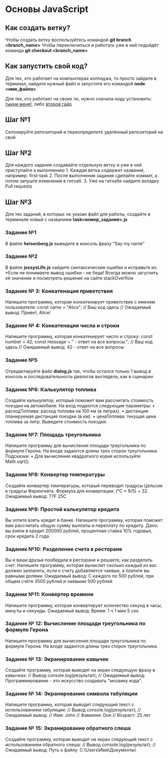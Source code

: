 # Основы JavaScript

## Как создать ветку?

Чтобы создать ветку воспользуйтесь командой __git branch <branch_name>__
Чтобы переключиться и работать уже в ней подойдёт команда __git checkout <branch_name>__

## Как запустить свой код?
Для тех, кто работает на компьютерах колледжа, то просто зайдите в терминал, найдите нужный файл и запустите его командой __node <имя_файла>__

Для тех, кто работает на своих пк, нужно сначала ноду установить: [тыкни меня!](https://timeweb.cloud/tutorials/nodejs/kak-ustanovit-node-js-na-windows), либо [второй гайд](https://doka.guide/tools/nodejs/)

## Шаг №1
Склонируйте репозиторий и переопределите удалённый репозиторий на свой

## Шаг №2
Для каждого задания создавайте отдельную ветку и уже в ней приступайте к выполнению
    1. Каждая ветка содержит название, например: first-task
    2. После выполнения задания сделайте коммит, а потом запуште изменения в гитхаб.
    3. Уже на гитхабе найдите вкладку Pull requests

## Шаг №3
Для тех заданий, в которых не указан файл для работы, создайте в терминале новый с названием __task<номер_задания>.js__

### Задание №1
В файле __heisenberg.js__ выведите в консоль фразу "Say my name"

### Задание №2
В файле __jessysLife.js__ найдите синтаксические ошибки и исправьте их. *Если не понимаете вывод ошибки - не беда! Всегда можно загуглить её значение и посмотреть решение на сайте stackOverflow

### Задание № 3: Конкатенация приветствия
Напишите программу, которая конкатенирует приветствие с именем пользователя:
const name = "Alice";
// Ваш код здесь
// Ожидаемый вывод: Привет, Alice!

### Задание № 4: Конкатенация числа и строки
Напишите программу, которая конкатенирует число и строку:
const number = 42;
const message = " - ответ на все вопросы.";
// Ваш код здесь
// Ожидаемый вывод: 42 - ответ на все вопросы.

### Задание №5
Отредактируйте файл __dialog.js__ так, чтобы остался только 1 вывод в консоль и последовательность диалогов выглядела, как в сценарии 

### Заданик №6: Калькулятор топлива
Создайте калькулятор, который поможет вам рассчитать стоимость поездки на автомобиле. На вход подаются следующие параметры:
    • расходТоплива: расход топлива на 100 км (в литрах).
    • дистанция: планируемая дистанция поездки (в км).
    • ценаТоплива: текущая цена топлива за литр.
Выведите стоимость поездки.

### Заданик №7: Площадь треугольника
Напишите программу для вычисления площади треугольника по формуле Герона. На входе задаются длины трех сторон треугольника.
Подсказки:
    • Для вычисления квадратного корня используйте Math.sqrt().

### Заданик №8: Конвертер температуры
Создайте конвертер температуры, который переводит градусы Цельсия в градусы Фаренгейта. Формула для конвертации: (°C × 9/5) + 32.
Ожидаемый вывод: 77F 25C

### Заданик №9: Простой калькулятор кредита
Вы хотите взять кредит в банке. Напишите программу, которая поможет вам рассчитать общую сумму выплаты и переплату по кредиту.
Дано: вы взяли в кредит 200000 рублей, процентная ставка 10% годовых, срок кредита 2 года

### Заданик №10: Разделение счета в ресторане
Вы и ваши друзья пообедали в ресторане и решаете, как разделить счет. Напишите программу, которая вычислит сколько каждый из вас должен заплатить, если к счету добавляется чаевые, а платите вы равными долями.
Ожидаемый вывод: С каждого по 500 рублей, при общем счёте 3500 рублей и чаевыми 500 рублей

### Заданик №11: Конвертер времени
Напишите программу, которая конвертирует количество секунд в часы, минуты и секунды.
Ожидаемый вывод: Время: 1 ч 1 мин 5 сек

### Задание № 12: Вычисление площади треугольника по формуле Герона
Напишите программу для вычисления площади треугольника по формуле Герона. На входе задаются длины трех сторон треугольника.

### Задание № 13: Экранирование кавычек
Создайте программу, которая выводит на экран следующую фразу в кавычках:
// Вывод
console.log(результат);
// Ожидаемый вывод: Программирование - это искусство создавать "мозаику кода".

### Задание № 14: Экранирование символа табуляции
Напишите программу, которая выводит следующий текст с использованием табуляции:
// Вывод
console.log(результат);
// Ожидаемый вывод:
// Имя:        John
// Фамилия:    Doe
// Возраст:    25 лет

### Задание № 15: Экранирование обратного слеша
Создайте программу, которая выводит на экран следующий текст с использованием обратного слеша:
// Вывод
console.log(результат);
// Ожидаемый вывод: Путь к файлу: C:\Users\Имя\Документы\